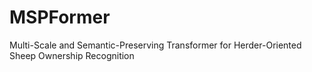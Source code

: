 # MSPFormer
Multi-Scale and Semantic-Preserving Transformer for Herder-Oriented Sheep Ownership Recognition
